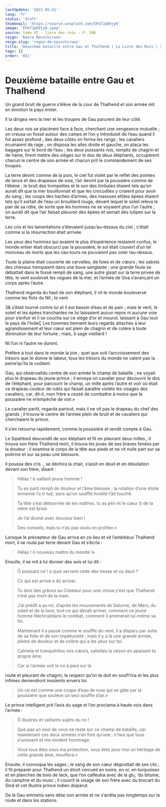 ```yaml
---
lastUpdate: '2021-05-31'
lang: 'fr'
status: 'draft'
thumbnail: 'https://source.unsplash.com/EFm7JpD9jy8'
image: 'EFm7JpD9jy8.jpeg'
source: tome VI - livre des rois - P. 346
reign: 'Kesra Nouschirwan'
reign-slug: 'regne-de-nouschirwan'
title: 'Deuxième bataille entre Gau et Thalhend | Le Livre des Rois | Shâhnâmeh'
tags: []
order: '051'
---
```


<!-- LTeX: language=fr -->

# Deuxième bataille entre Gau et Thalhend

Un grand bruit de guerre s’élève de la cour de Thalhend et son armée mit en émotion le pays entier.

Il la dirigea vers la mer et les troupes de Gau parurent de leur côté.

Les deux rois se placèrent face à face, cherchant une vengeance mutuelle ; on creusa un fossé autour des camps et l’on y introduisit de l’eau quand il fut assez profond ; des deux côtés on forma les rangs ; les cavaliers écumaient de rage ; on disposa les ailes droite et gauche, on plaça les bagages sur le bord de l’eau ; les deux puissants rois, remplis de chagrin et de haine, firent mettre des sièges sur le dos de deux éléphants, occupèrent chacun le centre de son armée et chacun prit le commandement de ses troupes.

La terre devint comme de la poix, le ciel fut violet par le reflet des pointes de lance et des drapeaux de soie, l’air devint par la poussière comme de l’ébène ; le bruit des trompettes et le son des timbales étaient tels qu’on aurait dit que la mer bouillonnait et que les crocodiles y criaient pour avoir du sang ; les coups des haches d’armes, des massues etîdes épées étaient tels qu’il sortait de l’eau un brouillard rouge, devant lequel le soleil releva le pan de sa robe, de sorte que les hommes ne se voyaient plus l’un l’autre ; on aurait dit que l’air faisait pleuvoir des épées et semait des tulipes sur la terre.

Les cris et les lamentations s’élevaient jusqu’au-dessus du ciel ; c’était comme si la résurrection était arrivée.

Les yeux des hommes qui avaient le plus d’expérience restaient confus, le monde entier était obscurci par la poussière, le sol était couvert d’un tel monceau de morts que les vau-tours ne pouvaient pas voler tau-dessus.

Toute la plaine était couverte de cervelles, de foies et de cœurs ; les sabots des chevaux trempaient dans une boue sanglante ; une grande foule se débattait dans le fossé rempli de sang, une autre gisait sur la terre privée de tête, le vent soulevait les vagues de la mer, et l’armée de Goa s’avançant un corps après l’autre.

Thalhend regarda du haut de son éléphant, il vit le monde bouleversé comme les flots du Nil ; le vent

3& s’était tourné contre lui et il eut besoin d’eau et de pain ; mais le vent, le soleil et les épées tranchantes ne lui laissaient aucun repos ni aucune voie pour s’enfuir et il se coucha sur ce siège d’or et mourut. laissant à Gau tout le pays de l’IndeÇ Les hommes tiennent leurs regards attachés à leur agrandissement et leur cœur est plein de chagrin et de colère à toute diminution de leur fortune ; mais, ô sage vieillard !

Ni l’un ni l’autre ne durent.

Préfère à tout dans le monde la joie ; quel que soit l’accroissement des trésors que te donne le labeur, tous les trésors du monde ne valent pas la peine’qu’ils te coûtent.

Gau, qui observaitdu centre de son armée le champ de bataille ; ne voyait plus le drapeau du jeune prince ; il envoya un cavalier pour découvrir le dos de l’éléphant, pour parcourir le champ, un mille après l’autre et voir où était ce drapeau couleur de rubis qui faisait paraître violets les visages des cavaliers, car, dit-il, mon frère a cessé de combattre à moins que la poussière ne m’empêche de voir.»

Le cavalier partit, regarda partout, mais il ne vit pas le drapeau du chef des grands ; il trouva le centre de l’armée plein de bruit et de cavaliers qui cherchaient le prince.

Il s’en retourna rapidement, comme la poussière et rendit compte à Gau.

Le Sipehbed descendit de son éléphant et fit en pleurant deux milles ; il trouva son frère Thalhend mort, il trouva les joues de ses braves fanées par la douleur ; il examina le corps de la tête aux pieds et ne vit nulle part sur sa poitrine et sur sa peau une blessure.

Il poussa des cris ., se déchira la chair, s’assit en deuil et en désolation devant son frère, disant :

> Hélas ! ô vaillant jeune homme !
>
> Tu es parti rempli de douleur et l’âme blessée ; la rotation d’une étoile ennemie t’a tr tué, sans qu’un souffle hostile t’ait touché.
>
> Ta tête s’est détournée de tes maîtres, tu as péri et le cœur
(t de la mère est brisé.
>
> Je t’ai donné avec douceur bien !
>
> Des conseils, mais tu n’as pas voulu en profiter.»

Lorsque le précepteur de Gau arriva en ce lieu et vit l’ambitieux Thalhend mort, il se roula par terre devant Gau et s’écria :

> Hélas ! ô nouveau maître du monde !»

Ensuite, il se mit à lui donner des avis et lui dit :

> Ô puissant roi ! à quoi servent cette dés tresse et ce deuil ?
>
> Cc qui est arrivé a dû arriver.
>
> Tu dois des grâces au Créateur pour une chose,c’est que Thalhend n’est pas mort de la main.
>
> J’ai prédit a au roi, d’après les mouvements de Saturne, de Mars, du soleil et de la lune, tout ce qui devait arriver, comment ce jeune homme fléchiraitdans le combat, comment il amènerait lui-même sa fin.
>
> Maintenant il a passé comme le souffle du vent, il a disparu par suite de sa folie et de son impétuosité ; mais il y a là une grande armée, pleine de douleur et de colère qui a les yeux sur toi.
>
> Calmela et tranquilnlise nos cœurs, satisfais la raison en apaisant ta propre âme.
>
> Car si l’armée voit le roi à pied sur la
>
> 
route et pleurant de chagrin, le respect qu’on te doit en soufl’rira et les plus infimes deviendront insolents envers toi.
>
> Un roi est comme une coupe d’eau de rose qui se gâte par la poussière que soulève un seul souffle d’air.»

Le prince intelligent prit l’avis du sage et l’on proclama à haute voix dans l’armée :

> Ô illustres et vaillants sujets du roi !
>
> Que pas un seul de vous ne reste sur ce champ de bataille, car maintenant ces deux armées n’en font qu’une : il faut que tous s’unissent et me rendent hommage.
>
> Vous tous êtes sous ma protection, vous êtes pour moi un héritage de cette grande âme, mouflera.»

Ensuite, il convoqua les sages ; le sang de son cœur dégouttait de ses cils ; il fit préparer pour Thalhend un étroit cercueil en ivoire, en or, en turquoises et en planches de bois de teck, que l’on calfeutra avec de la glu,
’du bitume, du camphre et du musc ; il couvrit le visage de son frère avec du brocart du Sind et cet illustre prince indien disparut.

De là Gau emmena sans délai son armée et ne s’arrêta pas longtemps sur la route et dans les stations.
